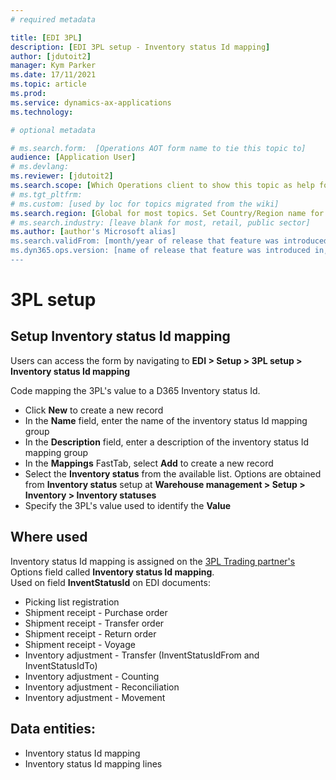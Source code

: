 ```yaml
---
# required metadata

title: [EDI 3PL]
description: [EDI 3PL setup - Inventory status Id mapping]
author: [jdutoit2]
manager: Kym Parker
ms.date: 17/11/2021
ms.topic: article
ms.prod: 
ms.service: dynamics-ax-applications
ms.technology: 

# optional metadata

# ms.search.form:  [Operations AOT form name to tie this topic to]
audience: [Application User]
# ms.devlang: 
ms.reviewer: [jdutoit2]
ms.search.scope: [Which Operations client to show this topic as help for, to be set by content strategist, see list here: https://microsoft.sharepoint.com/teams/DynDoc/_layouts/15/WopiFrame.aspx?sourcedoc={23419e1c-eb64-42e9-aa9b-79875b428718}&action=edit&wd=target%28Core%20Dynamics%20AX%20CP%20requirements%2Eone%7C4CC185C0%2DEFAA%2D42CD%2D94B9%2D8F2A45E7F61A%2FVersions%20list%20for%20docs%20topics%7CC14BE630%2D5151%2D49D6%2D8305%2D554B5084593C%2F%29]
# ms.tgt_pltfrm: 
# ms.custom: [used by loc for topics migrated from the wiki]
ms.search.region: [Global for most topics. Set Country/Region name for localizations]
# ms.search.industry: [leave blank for most, retail, public sector]
ms.author: [author's Microsoft alias]
ms.search.validFrom: [month/year of release that feature was introduced in, in format yyyy-mm-dd]
ms.dyn365.ops.version: [name of release that feature was introduced in, see list here: https://microsoft.sharepoint.com/teams/DynDoc/_layouts/15/WopiFrame.aspx?sourcedoc={23419e1c-eb64-42e9-aa9b-79875b428718}&action=edit&wd=target%28Core%20Dynamics%20AX%20CP%20requirements%2Eone%7C4CC185C0%2DEFAA%2D42CD%2D94B9%2D8F2A45E7F61A%2FVersions%20list%20for%20docs%20topics%7CC14BE630%2D5151%2D49D6%2D8305%2D554B5084593C%2F%29]
---
```


# 3PL setup
## Setup Inventory status Id mapping

Users can access the form by navigating to **EDI > Setup > 3PL setup > Inventory status Id mapping**

Code mapping the 3PL's value to a D365 Inventory status Id. <br>

- Click **New** to create a new record
-	In the **Name** field, enter the name of the inventory status Id mapping group
-	In the **Description** field, enter a description of the inventory status Id mapping group
-	In the **Mappings** FastTab, select **Add** to create a new record
-	Select the **Inventory status** from the available list. Options are obtained from **Inventory status** setup at **Warehouse management > Setup > Inventory > Inventory statuses**
-	Specify the 3PL's value used to identify the **Value**

## Where used
Inventory status Id mapping is assigned on the [3PL Trading partner's](../Trading%20partner.md) Options field called **Inventory status Id mapping**. <br>
Used on field **InventStatusId** on EDI documents:
- Picking list registration
- Shipment receipt - Purchase order
- Shipment receipt - Transfer order
- Shipment receipt - Return order
- Shipment receipt - Voyage
- Inventory adjustment - Transfer (InventStatusIdFrom and InventStatusIdTo)
- Inventory adjustment - Counting
- Inventory adjustment - Reconciliation
- Inventory adjustment - Movement

## Data entities:
- Inventory status Id mapping
- Inventory status Id mapping lines
